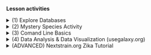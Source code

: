**Lesson activities**


<details><summary>(1) Explore Databases</summary>
<p>
	
**Databases** 
	
1. We will be using the National Center for Biotechnology Information (NCBI) Genbank Database in our next activity:
	- NCBI: <https://www.ncbi.nlm.nih.gov/>

2. **Interactive Question**: What are other public databases that contain genetic information or metadata?
	- Answer after question prompt #1 on the shared [google doc](https://docs.google.com/document/d/1xgxABsq-lf71GnMk180G3FDiJ3OnkGJtF5Jm5-WaY4Y/edit?usp=sharing). 

3. How to use NCBI's Genbank database:
	- Introduction to NCBI Basic Local Alignment Search Tool (`BLAST`) `BLAST` is a program that can detect sequence similarity between a Query sequence and sequences within a database. 
	- There are great existing tutorials and slides that have been shared to better understand the NCBI's `BLAST` alignment algorithm.
		- <http://www.shodor.org/media/content//petascale/materials/dataIntensive/BLAST/BLAST_Intro_pdf.pdf>
		- <https://community.gep.wustl.edu/wiki/images/2/28/2011_8b_BLASTrv7_rev.pdf>

</p>
</details>

<details><summary>(2) Mystery Species Activity</summary>
<p>
	
**Let's get started:**

1. Open the mystery species data file: mystery_species.fasta.txt
2. Navigate to [NCBI Blast](https://blast.ncbi.nlm.nih.gov/Blast.cgi)
3. Choose any DNA sequence from the file and copy the sequence. 
4. Paste the sequence in the "Enter Query Sequence" window.
5. Search all "Standard databases (nr etc.)"  for "Highly similar sequences (megablast)"
6. Investigate the top match. Use a search engine to retrieve a photo of your mystery species!

</p>
</details>


<details><summary>(3) Comand Line Basics </summary>
<p>

**Follow UNIX Setup instructions used in The Carpentries** <https://carpentries.org/> : 

- **Setup**: <https://swcarpentry.github.io/shell-novice/setup.html>
- Window's users install Git for Windows: 
	- <https://gitforwindows.org/>
- or Putty:
	- <http://faculty.smu.edu/reynolds/unixtut/windows.html>

**Useful Links**

- Command Line for Mac and Windows
	- Lesson 1: <https://swcarpentry.github.io/shell-novice/01-intro/index.html>
	- Lesson 2: <https://swcarpentry.github.io/shell-novice/02-filedir/index.html>
	- Lesson 3: <https://swcarpentry.github.io/shell-novice/03-create/index.html>
	
</p>
</details>
		

<details><summary>(4) Data Analysis & Data Visualization (usegalaxy.org) </summary>
<p>

**Sign up and Tutorial Steps**

1. Sign-up for a Galaxy account at usegalaxy.org
2. Upload sequences file to UseGalaxy.org instance.
(Zika data from Next Strain.org; https://nextstrain.org/zika)
3. Run Multiple Sequence Alignment using MAFFT.
4. Visualize the alignment. 
	- Integrated MSA Viewer vs IGV.
	- Interpret the results.
5. Tree building (zika virus; https://nextstrain.org/zika)
	- Generate a Phylogeny (study evolution) using IQtree.
	- Visualize the phylogeny using the integrated "Phylogenetic Tree Visualization" tool.

**Useful Links** 

- Introduction to Galaxy
	- <https://galaxyproject.org/learn/>
	- <https://training.galaxyproject.org/training-material/topics/introduction/>
</p>
</details>

<details><summary>(ADVANCED) Nextstrain.org Zika Tutorial </summary>
<p>

1. Follow the Next Strain tutorial on how to set up a visualization of Zika virus data: <https://nextstrain.org/docs/tutorials/zika>.
2. Follow Installation/Setup Instructions.
- Helpful Tips: 
	- Install latest version of Node.js : <https://nodejs.org/en/>
	- Best to Install Augur & Auspice with Conda.
3. Follow the commands to analyze the data provided.

**Note: Update to last command in Zika Tutorial**
- "Explore the Results" to work with the latest version of augur. 

```
augur export v2 \
  --tree results/tree.nwk \
  --metadata data/metadata.tsv \
  --node-data results/branch_lengths.json \
              results/traits.json \
              results/nt_muts.json \
              results/aa_muts.json \
  --colors config/colors.tsv \
  --lat-longs config/lat_longs.tsv \
  --auspice-config config/auspice_config.json \
  --output auspice/zika.json \
```

</p>
</details>








